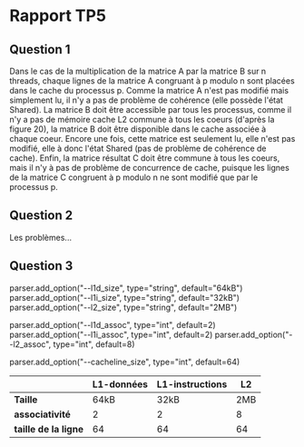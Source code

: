 # Rapport TP5

## Question 1

Dans le cas de la multiplication de la matrice A par la matrice B sur n threads, chaque lignes de la matrice A congruant
à p modulo n sont placées dans le cache du processus p. Comme la matrice A n'est pas modifié mais simplement lu, il n'y a pas de 
problème de cohérence (elle possède l'état Shared). La matrice B doit être accessible par tous les processus, comme il n'y a pas de mémoire cache 
L2 commune à tous les coeurs (d'après la figure 20), la matrice B doit être disponible dans le cache associée
à chaque coeur. Encore une fois, cette matrice est seulement lu, elle n'est pas modifié, elle à donc l'état Shared (pas de problème 
de cohérence de cache). Enfin, la matrice résultat C doit être commune à tous les coeurs, mais il n'y à pas de problème de concurrence de cache, 
puisque les lignes de la matrice C congruent à p modulo n ne sont modifié que par le processus p. 

## Question 2

Les problèmes...

## Question 3

parser.add_option("--l1d_size", type="string", default="64kB")
parser.add_option("--l1i_size", type="string", default="32kB")
parser.add_option("--l2_size", type="string", default="2MB")

parser.add_option("--l1d_assoc", type="int", default=2)
parser.add_option("--l1i_assoc", type="int", default=2)
parser.add_option("--l2_assoc", type="int", default=8)

parser.add_option("--cacheline_size", type="int", default=64)

|                        | **L1-données** | **L1-instructions** | **L2**  |
|------------------------|----------------|---------------------|---------|
| **Taille**             | 64kB           | 32kB                | 2MB     |
| **associativité**      | 2              | 2                   | 8       |
| **taille de la ligne** | 64             | 64                  | 64      |